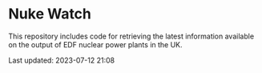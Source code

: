 # Nuke Watch

This repository includes code for retrieving the latest information available on the output of EDF nuclear power plants in the UK.

Last updated: 2023-07-12 21:08